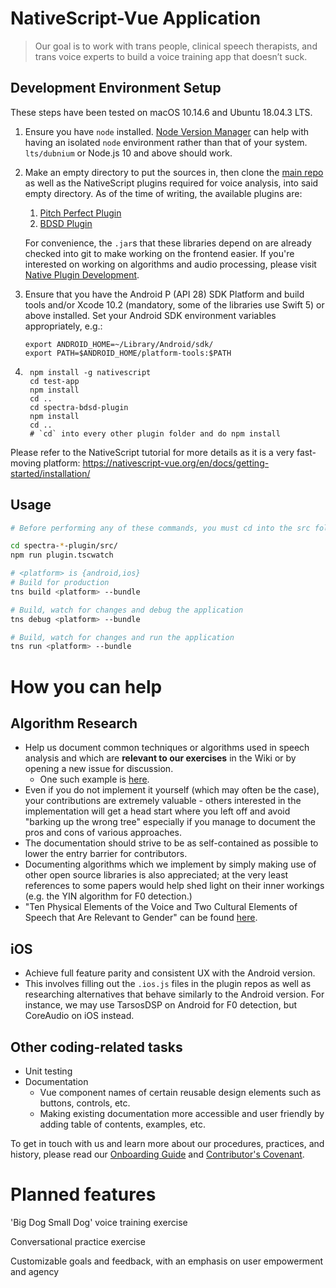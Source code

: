 # NativeScript-Vue Application

> Our goal is to work with trans people, clinical speech therapists, and trans voice experts to build a voice training app that doesn’t suck.

## Development Environment Setup

These steps have been tested on macOS 10.14.6 and Ubuntu 18.04.3 LTS.
1.  Ensure you have `node` installed. [Node Version Manager](https://github.com/nvm-sh/nvm) can help with having an isolated `node` environment rather than that of your system. `lts/dubnium` or Node.js 10 and above should work.

2. Make an empty directory to put the sources in, then clone the [main repo](https://github.com/project-spectra/test-app.git) as well as the NativeScript plugins required for voice analysis, into said empty directory. As of the time of writing, the available plugins are:
    1. [Pitch Perfect Plugin](https://github.com/project-spectra/spectra-pitch-perfect-plugin)
    2. [BDSD Plugin](https://github.com/project-spectra/spectra-bdsd-plugin)

    For convenience, the `.jar`s that these libraries depend on are already checked into git to make working on the frontend easier. If you're interested on working on algorithms and audio processing, please visit [Native Plugin Development](http://tbd).

3. Ensure that you have the Android P (API 28) SDK Platform and build tools and/or Xcode 10.2 (mandatory, some of the libraries use Swift 5) or above installed. Set your Android SDK environment variables appropriately, e.g.:
    ```
    export ANDROID_HOME=~/Library/Android/sdk/
    export PATH=$ANDROID_HOME/platform-tools:$PATH
    ```

4.
        npm install -g nativescript
        cd test-app
        npm install
        cd ..
        cd spectra-bdsd-plugin
        npm install
        cd ..
        # `cd` into every other plugin folder and do npm install



Please refer to the NativeScript tutorial for more details as it is a very fast-moving platform: https://nativescript-vue.org/en/docs/getting-started/installation/

## Usage

``` bash
# Before performing any of these commands, you must cd into the src folder within every plugin and run the typescript transpiler, and *leave the terminal window open*:

cd spectra-*-plugin/src/
npm run plugin.tscwatch

# <platform> is {android,ios}
# Build for production
tns build <platform> --bundle

# Build, watch for changes and debug the application
tns debug <platform> --bundle

# Build, watch for changes and run the application
tns run <platform> --bundle
```

# How you can help

## Algorithm Research
- Help us document common techniques or algorithms used in speech analysis and which are **relevant to our exercises** in the Wiki or by opening a new issue for discussion.
    - One such example is [here](https://github.com/project-spectra/test-app/wiki/Formants-and-their-extraction).
- Even if you do not implement it yourself (which may often be the case), your contributions are extremely valuable - others interested in the implementation will get a head start where you left off and avoid "barking up the wrong tree" especially if you manage to document the pros and cons of various approaches.
- The documentation should strive to be as self-contained as possible to lower the entry barrier for contributors.
- Documenting algorithms which we implement by simply making use of other open source libraries is also appreciated; at the very least references to some papers would help shed light on their inner workings (e.g. the YIN algorithm for F0 detection.)
- "Ten Physical Elements of the Voice and Two Cultural Elements of Speech that Are Relevant to Gender" can be found [here](https://docs.google.com/document/d/1fiWuHP2-scY6n1bJ5N4MYtnMJL5xyql7fKsbujmpCYE/edit?usp=sharing).

## iOS
- Achieve full feature parity and consistent UX with the Android version.
- This involves filling out the `.ios.js` files in the plugin repos as well as researching alternatives that behave similarly to the Android version. For instance, we may use TarsosDSP on Android for F0 detection, but CoreAudio on iOS instead.

## Other coding-related tasks
- Unit testing
- Documentation
    - Vue component names of certain reusable design elements such as buttons, controls, etc.
    - Making existing documentation more accessible and user friendly by adding table of contents, examples, etc.


To get in touch with us and learn more about our procedures, practices, and history, please read our [Onboarding Guide](http://tbd) and [Contributor's Covenant](http://tbd).

# Planned features

'Big Dog Small Dog' voice training exercise

Conversational practice exercise

Customizable goals and feedback, with an emphasis on user empowerment and agency